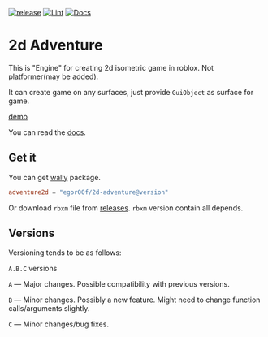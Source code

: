 [![release](https://release-badges-generator.vercel.app/api/releases.svg?user=ukuroks-games&repo=2d-adventure&gradient=4259f7,8bfaec)](https://github.com/Ukuroks-games/2d-adventure/releases/latest)
[![Lint](https://github.com/Ukuroks-games/2d-adventure/actions/workflows/Lint.yaml/badge.svg)](https://github.com/Ukuroks-games/2d-adventure/actions/workflows/Lint.yaml)
[![Docs](https://github.com/Ukuroks-games/2d-adventure/actions/workflows/publish-docs.yaml/badge.svg)](https://ukuroks-games.github.io/2d-adventure/)

# 2d Adventure

This is "Engine" for creating 2d isometric game in roblox. Not platformer(may be added).

It can create game on any surfaces, just provide `GuiObject` as surface for game. 



[demo](https://www.roblox.com/games/81880122162557/2d-Adventure-demo)

You can read the [docs](https://ukuroks-games.github.io/2d-adventure/).


## Get it

You can get [wally](https://github.com/upliftgames/wally) package.
```toml
adventure2d = "egor00f/2d-adventure@version"
```

Or download `rbxm` file from [releases](https://github.com/Ukuroks-games/2d-adventure/releases). `rbxm` version contain all depends.


## Versions

Versioning tends to be as follows:

`A.B.C` versions

`A` — Major changes. Possible compatibility with previous versions.

`B` — Minor changes. Possibly a new feature. Might need to change function calls/arguments slightly.

`C` — Minor changes/bug fixes.

